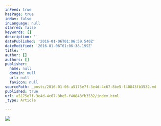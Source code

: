 ```yaml
---
inFeed: true
hasPage: true
inNav: false
inLanguage: null
starred: false
keywords: []
description: ''
datePublished: '2016-01-06T01:06:59.540Z'
dateModified: '2016-01-06T01:06:38.199Z'
title: ''
author: []
authors: []
publisher:
  name: null
  domain: null
  url: null
  favicon: null
sourcePath: _posts/2016-01-06-a5175e7f-3e4d-4c67-8be5-f40843fb3532.md
published: true
url: a5175e7f-3e4d-4c67-8be5-f40843fb3532/index.html
_type: Article

---
```

![](https://the-grid-user-content.s3-us-west-2.amazonaws.com/532da4ec-02a0-4a61-83bf-a77799d4b78e.jpg)